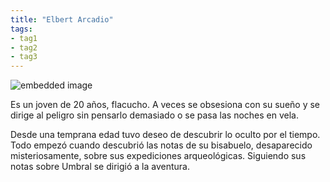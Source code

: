 ```yaml
---
title: "Elbert Arcadio"
tags:
- tag1
- tag2
- tag3
---
```


![embedded image](https://assets.legendkeeper.com/10f2efb8-af6c-4bdd-9dc7-65c6a3c7f143.png "Attachment")

Es un joven de 20 años, flacucho. A veces se obsesiona con su sueño y se dirige al peligro sin pensarlo demasiado o se pasa las noches en vela.

Desde una temprana edad tuvo deseo de descubrir lo oculto por el tiempo. Todo empezó cuando descubrió las notas de su bisabuelo, desaparecido misteriosamente, sobre sus expediciones arqueológicas. Siguiendo sus notas sobre Umbral se dirigió a la aventura.